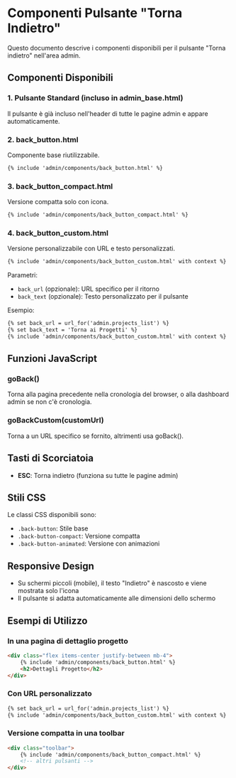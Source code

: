 # Componenti Pulsante "Torna Indietro"

Questo documento descrive i componenti disponibili per il pulsante "Torna indietro" nell'area admin.

## Componenti Disponibili

### 1. Pulsante Standard (incluso in admin_base.html)
Il pulsante è già incluso nell'header di tutte le pagine admin e appare automaticamente.

### 2. back_button.html
Componente base riutilizzabile.

```html
{% include 'admin/components/back_button.html' %}
```

### 3. back_button_compact.html
Versione compatta solo con icona.

```html
{% include 'admin/components/back_button_compact.html' %}
```

### 4. back_button_custom.html
Versione personalizzabile con URL e testo personalizzati.

```html
{% include 'admin/components/back_button_custom.html' with context %}
```

Parametri:
- `back_url` (opzionale): URL specifico per il ritorno
- `back_text` (opzionale): Testo personalizzato per il pulsante

Esempio:
```html
{% set back_url = url_for('admin.projects_list') %}
{% set back_text = 'Torna ai Progetti' %}
{% include 'admin/components/back_button_custom.html' with context %}
```

## Funzioni JavaScript

### goBack()
Torna alla pagina precedente nella cronologia del browser, o alla dashboard admin se non c'è cronologia.

### goBackCustom(customUrl)
Torna a un URL specifico se fornito, altrimenti usa goBack().

## Tasti di Scorciatoia

- **ESC**: Torna indietro (funziona su tutte le pagine admin)

## Stili CSS

Le classi CSS disponibili sono:
- `.back-button`: Stile base
- `.back-button-compact`: Versione compatta
- `.back-button-animated`: Versione con animazioni

## Responsive Design

- Su schermi piccoli (mobile), il testo "Indietro" è nascosto e viene mostrata solo l'icona
- Il pulsante si adatta automaticamente alle dimensioni dello schermo

## Esempi di Utilizzo

### In una pagina di dettaglio progetto
```html
<div class="flex items-center justify-between mb-4">
    {% include 'admin/components/back_button.html' %}
    <h2>Dettagli Progetto</h2>
</div>
```

### Con URL personalizzato
```html
{% set back_url = url_for('admin.projects_list') %}
{% include 'admin/components/back_button_custom.html' with context %}
```

### Versione compatta in una toolbar
```html
<div class="toolbar">
    {% include 'admin/components/back_button_compact.html' %}
    <!-- altri pulsanti -->
</div>
```
